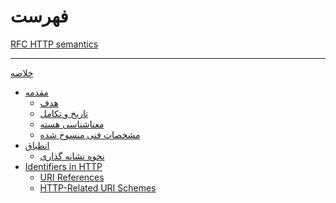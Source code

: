 # فهرست

[RFC HTTP semantics](./http_semantics.md)

---

[خلاصه](./abstract.md)

- [مقدمه]()
  - [هدف](./chapter_1_1.md)
  - [تاریخ و تکامل](./chapter_1_2.md)
  - [معناشناسی هسته](./chapter_1_3.md)
  - [مشخصات فنی منسوخ شده]()
- [انطباق]()
  - [نحوه نشانه گذاری](./chapter_2_1.md)
- [Identifiers in HTTP]()
  - [URI References](./chapter_4_1.md)
  - [HTTP-Related URI Schemes](./chapter_4_2.md)
